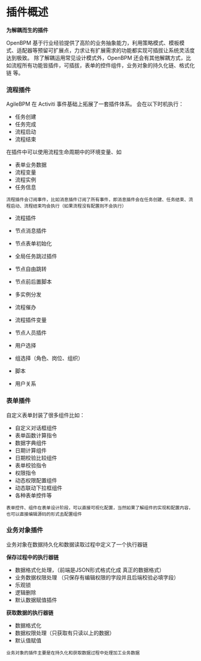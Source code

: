 # 插件概述

**为解耦而生的插件**

OpenBPM 基于行业经验提供了高阶的业务抽象能力，利用策略模式、模板模式、适配器等预留可扩展点，力求让有扩展需求的功能都实现可插拔让系统灵活度达到极致。
除了解耦运用常见设计模式外，OpenBPM 还会有其他解耦方式，比如流程所有功能皆插件，可插拔，表单的控件组件，业务对象的持久化链、格式化链 等。

### 流程插件
AgileBPM 在 Activiti 事件基础上拓展了一套插件体系。
会在以下时机执行：
- 任务创建
- 任务完成
- 流程启动
- 流程结束

在插件中可以使用流程生命周期中的环境变量、如

- 表单业务数据
- 流程变量
- 流程实例
- 任务信息

```
流程插件会订阅事件，比如消息插件订阅了所有事件，即消息插件会在任务创建、任务结束、流程启动、流程结束均会执行（如果流程没有配置则不会执行）
```
- 流程插件
 - 节点消息插件
 - 节点表单初始化
 - 全局任务跳过插件
 - 节点自由跳转
 - 节点前后置脚本
 - 多实例分发
 - 流程催办
 - 流程插件变量

- 节点人员插件
 - 用户选择
 - 组选择（角色、岗位、组织）
 - 脚本
 - 用户关系

### 表单插件
自定义表单封装了很多组件比如：

- 自定义对话框组件
- 表单函数计算指令
- 数据字典组件
- 日期计算组件
- 日期校验比较组件
- 表单校验指令
- 权限指令
- 动态权限配置组件
- 动态联动下拉框组件
- 各种表单控件等

```
表单控件、组件在表单设计阶段，可以直接可视化配置，当然如果了解组件的实现和配置内容，也可以直接编辑源码的形式去配置组件
```

### 业务对象插件
业务对象在数据持久化和数据读取过程中定义了一个执行器链

**保存过程中的执行器链**

- 数据格式化处理，（前端是JSON形式格式化成 真正的数据格式）
- 业务数据权限处理 （只保存有编辑权限的字段并且后端校验必填字段）
- 乐观锁
- 逻辑删除
- 默认数据赋值插件

**获取数据的执行器链**

- 数据格式化
- 数据权限处理（只获取有只读以上的数据）
- 默认值赋值

```
业务对象的插件主要是在持久化和获取数据过程中处理加工业务数据
```
